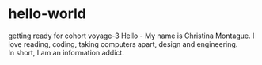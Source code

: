 # hello-world
getting ready for cohort voyage-3
Hello -
My name is Christina Montague. I love reading, coding, taking computers apart, design and engineering.  
In short, I am an information addict.
